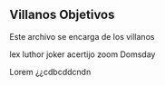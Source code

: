 ## Villanos Objetivos

Este archivo se encarga de los villanos

lex luthor
joker
acertijo
zoom
Domsday

Lorem ¿¿cdbcddcndn
